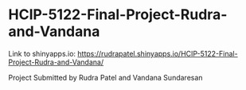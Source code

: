 # HCIP-5122-Final-Project-Rudra-and-Vandana
Link to shinyapps.io: https://rudrapatel.shinyapps.io/HCIP-5122-Final-Project-Rudra-and-Vandana/

Project Submitted by Rudra Patel and Vandana Sundaresan
